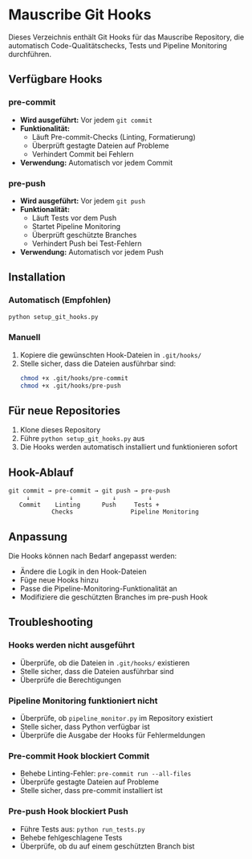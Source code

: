 # Mauscribe Git Hooks

Dieses Verzeichnis enthält Git Hooks für das Mauscribe Repository, die automatisch Code-Qualitätschecks, Tests und Pipeline Monitoring durchführen.

## Verfügbare Hooks

### pre-commit
- **Wird ausgeführt:** Vor jedem `git commit`
- **Funktionalität:**
  - Läuft Pre-commit-Checks (Linting, Formatierung)
  - Überprüft gestagte Dateien auf Probleme
  - Verhindert Commit bei Fehlern
- **Verwendung:** Automatisch vor jedem Commit

### pre-push
- **Wird ausgeführt:** Vor jedem `git push`
- **Funktionalität:**
  - Läuft Tests vor dem Push
  - Startet Pipeline Monitoring
  - Überprüft geschützte Branches
  - Verhindert Push bei Test-Fehlern
- **Verwendung:** Automatisch vor jedem Push

## Installation

### Automatisch (Empfohlen)
```bash
python setup_git_hooks.py
```

### Manuell
1. Kopiere die gewünschten Hook-Dateien in `.git/hooks/`
2. Stelle sicher, dass die Dateien ausführbar sind:
   ```bash
   chmod +x .git/hooks/pre-commit
   chmod +x .git/hooks/pre-push
   ```

## Für neue Repositories

1. Klone dieses Repository
2. Führe `python setup_git_hooks.py` aus
3. Die Hooks werden automatisch installiert und funktionieren sofort

## Hook-Ablauf

```
git commit → pre-commit → git push → pre-push
     ↓           ↓           ↓         ↓
   Commit    Linting      Push     Tests +
            Checks                Pipeline Monitoring
```

## Anpassung

Die Hooks können nach Bedarf angepasst werden:
- Ändere die Logik in den Hook-Dateien
- Füge neue Hooks hinzu
- Passe die Pipeline-Monitoring-Funktionalität an
- Modifiziere die geschützten Branches im pre-push Hook

## Troubleshooting

### Hooks werden nicht ausgeführt
- Überprüfe, ob die Dateien in `.git/hooks/` existieren
- Stelle sicher, dass die Dateien ausführbar sind
- Überprüfe die Berechtigungen

### Pipeline Monitoring funktioniert nicht
- Überprüfe, ob `pipeline_monitor.py` im Repository existiert
- Stelle sicher, dass Python verfügbar ist
- Überprüfe die Ausgabe der Hooks für Fehlermeldungen

### Pre-commit Hook blockiert Commit
- Behebe Linting-Fehler: `pre-commit run --all-files`
- Überprüfe gestagte Dateien auf Probleme
- Stelle sicher, dass pre-commit installiert ist

### Pre-push Hook blockiert Push
- Führe Tests aus: `python run_tests.py`
- Behebe fehlgeschlagene Tests
- Überprüfe, ob du auf einem geschützten Branch bist
